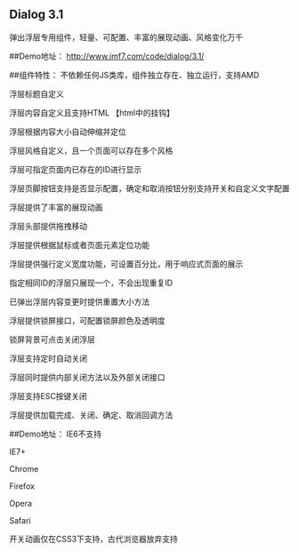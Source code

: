 ﻿## Dialog 3.1
弹出浮层专用组件，轻量、可配置、丰富的展现动画、风格变化万千


##Demo地址：
http://www.imf7.com/code/dialog/3.1/


##组件特性：
不依赖任何JS类库，组件独立存在、独立运行，支持AMD

浮层标题自定义

浮层内容自定义且支持HTML 【html中的挂钩】

浮层根据内容大小自动伸缩并定位

浮层风格自定义，且一个页面可以存在多个风格

浮层可指定页面内已存在的ID进行显示

浮层页脚按钮支持是否显示配置，确定和取消按钮分别支持开关和自定义文字配置

浮层提供了丰富的展现动画

浮层头部提供拖拽移动

浮层提供根据鼠标或者页面元素定位功能

浮层提供强行定义宽度功能，可设置百分比，用于响应式页面的展示

指定相同ID的浮层只展现一个，不会出现重复ID

已弹出浮层内容变更时提供重置大小方法

浮层提供锁屏接口，可配置锁屏颜色及透明度

锁屏背景可点击关闭浮层

浮层支持定时自动关闭

浮层同时提供内部关闭方法以及外部关闭接口

浮层支持ESC按键关闭

浮层提供加载完成、关闭、确定、取消回调方法


##Demo地址：
IE6不支持

IE7+

Chrome

Firefox

Opera

Safari

开关动画仅在CSS3下支持，古代浏览器放弃支持